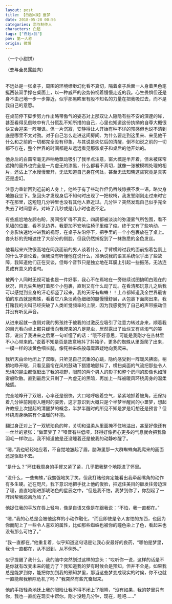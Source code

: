 ```yaml
---
layout: post
title: 【白起×我】噩梦
date: 2018-05-28 00:56
categories: 恋与制作人
characters: 白起
tags: ["白起x我"]
pov: 第一人称
origin: 微博
---
```


（一个小甜饼）

（恋与全员露脸向）
<br><br>

不远处是一张桌子，周围的环境缥缈幻化看不真切，隔着桌子后面一人身着黑色笔挺西装双手撑在桌面上，以一种威严的姿势俯视着慢慢走近的我。心生畏惧但还是身不由己地一步一步靠近，似乎那黑眸里有股不知名的力量在把我吸过去，而不是我自己的意愿。

在桌前停下脚步努力作出略带傲气的姿态对上那双让人隐隐有些不安的深邃的眸，甚至看得见倒映中有几分慌乱不知所措的自己，心里也知道这份执拗的自尊大概很快又会迎来一阵嘲讽。但一片沉寂，安静得让人开始有种不详的预感但也说不清到底是哪里不太对劲。对于自己怎么走进这间房间、为什么要走到这里来、来见他干什么和之前的一切都完全没有印象，与其说是失忆后的清醒，倒不如说之前的一切都不存在，整个世界的时间都是从远远看见那张桌子和桌后的他开始的。

他身后的白窗帘毫无声响地飘动吸引了我半点注意，窗大概是半开着，但未被床帘遮掩的窗外也完全是一片虚无的漆黑，什么都看不真切，就像一张被模糊处理的相片，还沾上了水慢慢晕开，无法知道自己身在何处，甚至无法知晓这些究竟是真实还是虚幻。

注意力重新回到近前的人身上，他终于有了些动作但仍唇线惊抿不发一语，略欠身地邀我坐下。急回头才发现身后不知何时出现了一把软椅，我发誓刚刚走过来时它不在那里，这短短几分钟里也没有其他人靠近过。几分钟？突然发现自己似乎完全失去了时间意识，对峙了几秒或是几小时也说不定。

有些尴尬地左顾右盼，房间空旷得不真实，四周都被淡淡的弥漫雾气所包围，看不见墙的位置，看不见边界，我更加不安地往椅子里缩了缩。终于又有了些响动，一个身影快速地冲进我的视野，在桌子左沿停下，把手里的一个小包裹放在了桌上。套头衫的兜帽遮住了大部分的侧脸，但我仍然捕捉到了一抹熟悉的金色发丝。

他看起来兴致很高地在同我面前的男人谈着什么，手臂横跨过我的面前指着包裹上的什么字谈论着，但我没有听懂他在说什么，准确说我的语言系统似乎出了些故障，我知道他们正在交谈，但每个音节只是独立地在耳膜上引起一些振荡，无法连贯成有意义的语句。

被两个人同时无视可能也是一件好事，我心不在焉地在一旁继续试图搞明白现在的状况，目光失焦地盯着那个小包裹，直到又有什么动了动。在看清那玩意儿之后我可以感觉到全身的汗毛都竖了起来，我的天呀有蜘蛛！！上帝都知道我全世界最害怕的东西就是蜘蛛，看着它八条淡黄色细细的腿慢慢舒展，从包裹下面爬出来，我打赌我的尖叫已经突破了人类听觉频率的上限，因为我感觉到了自己的声带振动但并没有听见声音。

从进来起就一直侧对我的男孩终于被我的过激反应吸引了注意力转过身来，顺着我的目光看向桌上那只缓慢向我爬来的八足昆虫，居然露出了灿烂又有些淘气的笑容，说出了我进来之后第一句听懂了的话：“哦不好意思，可能是我刚才在丛林里不小心带来的。”说着不知是否是故意地抖了抖袖子，更多的蜘蛛从里面爬了出来，一模一样的淡黄色细长腿，像死神来临般毋庸置疑地向我爬来。

我听天由命地闭上了双眼，只听见自己沉重的心跳，隐约感受到一阵暖风拂面。稍稍地睁开眼，只看见窗帘在风的鼓动下猎猎地颤抖了，横扫桌面的气流把那些令人恐惧的昆虫都驱赶出了我的视野，眼前的两个男人的影子和整个房间的影像也如薄雾般吹散。直到最后又只剩了一片虚无的黑暗，再加上一阵被暖风环绕周身的温柔触感。

完全地睁开了双眼，心率还是很快，大口地呼吸着空气，紧紧地抓着被角，还保持着几分钟前刚刚入睡时的姿势，这才意识到大概只是个半梦半醒间的小噩梦，想起许教授上次提起的清醒梦的概念，半梦半醒时的所见不知是梦是幻想还是预言？但环绕周身确实有个温暖的环抱。

翻过身正对上了一双琥珀色的眸，关切和温柔从里面掩不住地溢出，甚至好像还有一丝丝的紧张：“做噩梦了？”嗓音有些低哑，轻得好像担心更多的气息就会把我像羽毛一样吹走。我不知道他是还没睡着还是被我的动静吵醒了。

“嗯，”我也轻轻地应着，不自觉地皱起了眉，脑海里那一大群蜘蛛向我爬来的画面还是驱赶不去。

“是什么？”环住我周身的手臂又紧了紧，几乎把我整个地揽进了怀里。

“没什么，一些蜘蛛，”我勉强地笑了笑，但我打赌他肯定能看出我牵起嘴角的动作有多生硬。近在咫尺，我下意识地把手抚上他的俊脸，把遮住美目的额发往旁边理了理，直直地陷进那琥珀色的星辰之中，“但是我不怕，我梦到你了，你刮起了一阵风帮我脱离危险了。”

他捉住我的手放在唇上轻吻，像是自语又像是在跟我说：“不怕，我一直都在。”

“嗯，”我的心总是会被他这样的小动作融化，“而且即使是令人害怕的东西，也因为你而配上了一些令人喜欢的属性，比如那些蜘蛛也被你的瞳色染上了色，看起来也没有那么可怕了。”

“我一直都在，”他重复着，似乎知道这句话是让我心安最好的良药，“哪怕是梦里，我也一直都在，从不迟到，从不例外。”

似乎提醒了我什么，我的脑中突然划过这样的念头：“哎听你一说，这样的话是不是你就有改变未来的能力了？我知道我的梦有时候会是预知，但并不全是。如果我总是能梦到你，能把你加到我的预知梦里，那当这些梦变成现实的时候，你不也就一直能帮我解除危机了吗？”我突然有些亢奋起来。

他的手指轻柔地抚上我的眼睑让我不得不闭上了眼睛，“没有如果，我的梦里只有你，我也一直能在现实中帮你。刚才没睡几分钟，现在，睡吧……”
